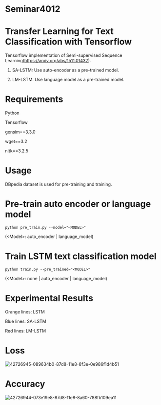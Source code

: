 # Seminar4012
# Transfer Learning for Text Classification with Tensorflow
Tensorflow implementation of Semi-supervised Sequence Learning(https://arxiv.org/abs/1511.01432).

   1) SA-LSTM: Use auto-encoder as a pre-trained model.
   
   2) LM-LSTM: Use language model as a pre-trained model.
# Requirements

  Python 
  
  Tensorflow
  
  gensim==3.3.0
  
  wget==3.2
  
  nltk==3.2.5
  
# Usage

DBpedia dataset is used for pre-training and training.
# Pre-train auto encoder or language model

`python pre_train.py --model="<MODEL>"`

(\<Model>: auto_encoder | language_model)
# Train LSTM text classification model

`python train.py --pre_trained="<MODEL>"`

(\<Model>: none | auto_encoder | language_model)
# Experimental Results

  Orange lines: LSTM
  
  Blue lines: SA-LSTM
  
  Red lines: LM-LSTM

# Loss
![42726945-089634b0-87d8-11e8-8f3e-0e986f1d4b51](https://user-images.githubusercontent.com/102894040/217367388-47d9dcea-8279-4b9d-b58f-5460509fb3a4.PNG)
# Accuracy
![42726944-073e19e8-87d8-11e8-8a60-788fb109ea11](https://user-images.githubusercontent.com/102894040/217367553-93381cb7-90c8-428c-b2fe-615b61845a6a.PNG)
